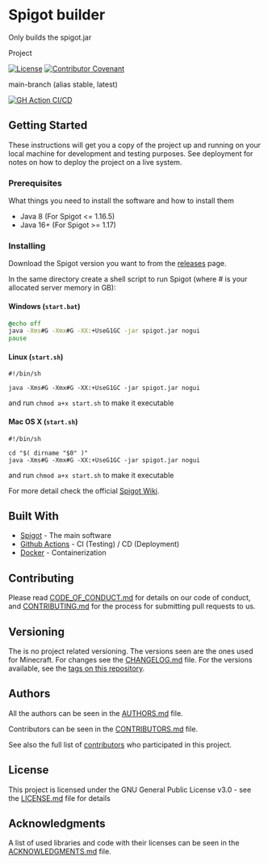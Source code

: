 # Spigot builder

Only builds the spigot.jar

Project

[![License](https://img.shields.io/github/license/d3strukt0r/spigot-build)](LICENSE.md)
[![Contributor Covenant](https://img.shields.io/badge/Contributor%20Covenant-2.0-4baaaa.svg)](.github/CODE_OF_CONDUCT.md)

main-branch (alias stable, latest)

[![GH Action CI/CD](https://github.com/D3strukt0r/spigot-build/workflows/CI/CD/badge.svg?branch=main)][gh-action]
<!--
[![Codacy grade](https://img.shields.io/codacy/grade/{id}/main)][codacy]
-->

<!--
develop-branch (alias nightly)

[![GH Action CI/CD](https://github.com/D3strukt0r/spigot-build/workflows/CI/CD/badge.svg?branch=develop)][gh-action]
[![Codacy grade](https://img.shields.io/codacy/grade/{id}/develop)][codacy]
-->

## Getting Started

These instructions will get you a copy of the project up and running on your local machine for development and testing purposes. See deployment for notes on how to deploy the project on a live system.

### Prerequisites

What things you need to install the software and how to install them

* Java 8 (For Spigot <= 1.16.5)
* Java 16+ (For Spigot >= 1.17)

### Installing

Download the Spigot version you want to from the [releases][gh-releases] page.

In the same directory create a shell script to run Spigot (where # is your allocated server memory in GB):

#### Windows (`start.bat`)

```bat
@echo off
java -Xms#G -Xmx#G -XX:+UseG1GC -jar spigot.jar nogui
pause
```

#### Linux (`start.sh`)

```shell
#!/bin/sh

java -Xms#G -Xmx#G -XX:+UseG1GC -jar spigot.jar nogui
```

and run `chmod a+x start.sh` to make it executable

#### Mac OS X (`start.sh`)

```shell
#!/bin/sh

cd "$( dirname "$0" )"
java -Xms#G -Xmx#G -XX:+UseG1GC -jar spigot.jar nogui
```

and run `chmod a+x start.sh` to make it executable

For more detail check the official [Spigot Wiki](https://www.spigotmc.org/wiki/spigot/).

## Built With

* [Spigot](https://www.spigotmc.org/wiki/spigot/) - The main software
* [Github Actions](https://github.com/features/actions) - CI (Testing) / CD (Deployment)
* [Docker](https://www.docker.com) - Containerization

## Contributing

Please read [CODE_OF_CONDUCT.md](.github/CODE_OF_CONDUCT.md) for details on our code of conduct, and [CONTRIBUTING.md](.github/CONTRIBUTING.md) for the process for submitting pull requests to us.

## Versioning

The is no project related versioning. The versions seen are the ones used for Minecraft. For changes see the [CHANGELOG.md](CHANGELOG.md) file. For the versions available, see the [tags on this repository][gh-tags].

## Authors

All the authors can be seen in the [AUTHORS.md](.github/AUTHORS.md) file.

Contributors can be seen in the [CONTRIBUTORS.md](.github/CONTRIBUTORS.md) file.

See also the full list of [contributors][gh-contributors] who participated in this project.

## License

This project is licensed under the GNU General Public License v3.0 - see the [LICENSE.md](LICENSE.md) file for details

## Acknowledgments

A list of used libraries and code with their licenses can be seen in the [ACKNOWLEDGMENTS.md](.github/ACKNOWLEDGMENTS.md) file.

[gh-action]: https://github.com/D3strukt0r/spigot-build/actions
[gh-releases]: https://github.com/D3strukt0r/spigot-build/releases
[gh-tags]: https://github.com/D3strukt0r/spigot-build/tags
[gh-contributors]: https://github.com/D3strukt0r/spigot-build/contributors
